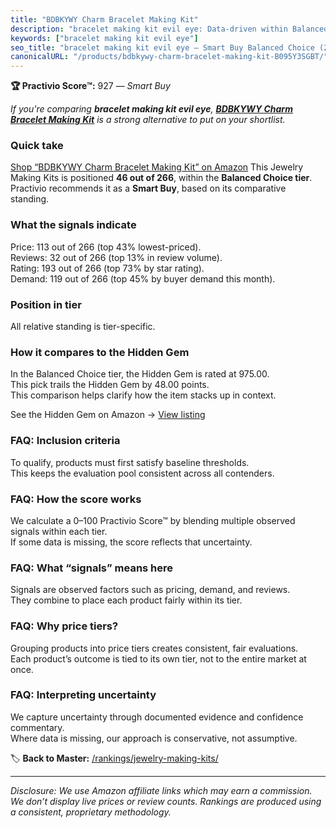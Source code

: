 ```yaml
---
title: "BDBKYWY Charm Bracelet Making Kit"
description: "bracelet making kit evil eye: Data-driven within Balanced Choice ranking using the Practivio Score™. Positioned by quality, value, demand, findability, momentu…"
keywords: ["bracelet making kit evil eye"]
seo_title: "bracelet making kit evil eye — Smart Buy Balanced Choice (2025)"
canonicalURL: "/products/bdbkywy-charm-bracelet-making-kit-B095Y3SGBT/"
---
```


**🏆 Practivio Score™:** 927 — _Smart Buy_


*If you're comparing **bracelet making kit evil eye**, **[BDBKYWY Charm Bracelet Making Kit](https://www.amazon.com/dp/B095Y3SGBT?tag=practivio-20)** is a strong alternative to put on your shortlist.*
### Quick take
[Shop “BDBKYWY Charm Bracelet Making Kit” on Amazon](https://www.amazon.com/dp/B095Y3SGBT?tag=practivio-20)
This Jewelry Making Kits is positioned **46 out of 266**, within the **Balanced Choice tier**.  
Practivio recommends it as a **Smart Buy**, based on its comparative standing.

### What the signals indicate
Price: 113 out of 266 (top 43% lowest-priced).  
Reviews: 32 out of 266 (top 13% in review volume).  
Rating: 193 out of 266 (top 73% by star rating).  
Demand: 119 out of 266 (top 45% by buyer demand this month).

### Position in tier
All relative standing is tier-specific.

### How it compares to the Hidden Gem
In the Balanced Choice tier, the Hidden Gem is rated at 975.00.  
This pick trails the Hidden Gem by 48.00 points.  
This comparison helps clarify how the item stacks up in context.  

See the Hidden Gem on Amazon → [View listing](https://www.amazon.com/dp/B07M6CDS77?tag=practivio-20)

### FAQ: Inclusion criteria
To qualify, products must first satisfy baseline thresholds.  
This keeps the evaluation pool consistent across all contenders.

### FAQ: How the score works
We calculate a 0–100 Practivio Score™ by blending multiple observed signals within each tier.  
If some data is missing, the score reflects that uncertainty.

### FAQ: What “signals” means here
Signals are observed factors such as pricing, demand, and reviews.  
They combine to place each product fairly within its tier.

### FAQ: Why price tiers?
Grouping products into price tiers creates consistent, fair evaluations.  
Each product’s outcome is tied to its own tier, not to the entire market at once.

### FAQ: Interpreting uncertainty
We capture uncertainty through documented evidence and confidence commentary.  
Where data is missing, our approach is conservative, not assumptive.


🏷️ **Back to Master:** [/rankings/jewelry-making-kits/](/rankings/jewelry-making-kits/)

---
_Disclosure: We use Amazon affiliate links which may earn a commission. We don’t display live prices or review counts. Rankings are produced using a consistent, proprietary methodology._
